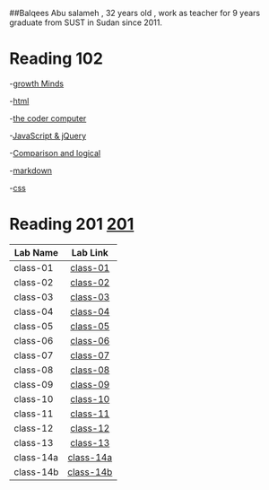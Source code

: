 

##Balqees Abu salameh , 32 years old , work as teacher for 9 years 
graduate from SUST in Sudan since 2011.





# Reading 102
-[growth Minds](growthMinds.md)

-[html](html.md)

-[the coder computer](theCoderComputer.md)

-[JavaScript & jQuery](JavaScript&jQuery.md)

-[Comparison and logical](Comparison&logical.md)
  
-[markdown](markdown.md)

-[css](css.md)



# Reading 201 [201](201)

|    Lab Name    |  Lab Link | 
| ------------- |:-------------:|
|   class-01    | [class-01](201/class-01.md) |
|   class-02    | [class-02](201/class-02.md) |
|   class-03    | [class-03](201/class-03.md) |
|   class-04    | [class-04](201/class-04.md) |
|   class-05    | [class-05](201/class-05.md) |
|   class-06    | [class-06](201/class-06.md) |
|   class-07    | [class-07](201/class-07.md) |
|   class-08    | [class-08](201/class-08.md) |
|   class-09    | [class-09](201/class-09.md) |
|   class-10    | [class-10](201/class-10.md) |
|   class-11    | [class-11](201/class-11.md) |
|   class-12    | [class-12](201/class-12.md) |
|   class-13    | [class-13](201/class-13.md) |
|   class-14a   | [class-14a](201/class-14a.md) |
|   class-14b   | [class-14b](201/class-14b.md) |



